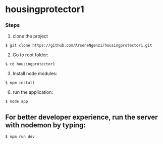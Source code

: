 # housingprotector1

### Steps

1. clone the project

```
$ git clone https://github.com/ArseneNgenzi/housingprotector1.git
```

2. Go to root folder:

```
$ cd housingprotector1
```

3. Install node modules:

```
$ npm install
```

6. run the application:

```
$ node app
```

## For better developer experience, run the server with nodemon by typing:

```
$ npm run dev
```
